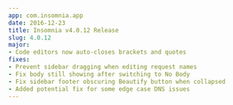 ```yaml
---
app: com.insomnia.app
date: 2016-12-23
title: Insomnia v4.0.12 Release
slug: 4.0.12
major:
- Code editors now auto-closes brackets and quotes
fixes:
- Prevent sidebar dragging when editing request names
- Fix body still showing after switching to No Body
- Fix sidebar footer obscuring Beautify button when collapsed
- Added potential fix for some edge case DNS issues
---
```

